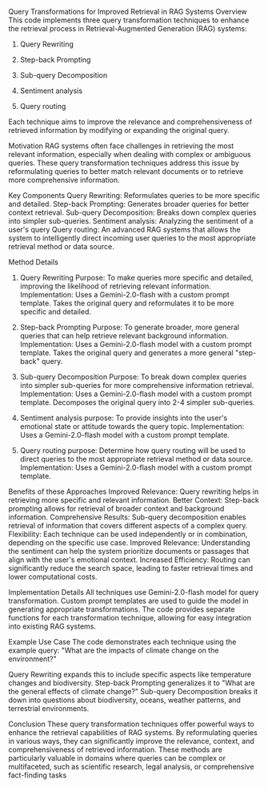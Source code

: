 
Query Transformations for Improved Retrieval in RAG Systems
Overview
This code implements three query transformation techniques to enhance the retrieval process in Retrieval-Augmented Generation (RAG) systems:

1. Query Rewriting

2. Step-back Prompting

3. Sub-query Decomposition

4. Sentiment analysis

5. Query routing

Each technique aims to improve the relevance and comprehensiveness of retrieved information by modifying or expanding the original query.

Motivation
RAG systems often face challenges in retrieving the most relevant information, especially when dealing with complex or ambiguous queries. These query transformation techniques address this issue by reformulating queries to better match relevant documents or to retrieve more comprehensive information.

Key Components
Query Rewriting: Reformulates queries to be more specific and detailed.
Step-back Prompting: Generates broader queries for better context retrieval.
Sub-query Decomposition: Breaks down complex queries into simpler sub-queries.
Sentiment analysis: Analyzing the sentiment of a user's query
Query routing: An  advanced RAG systems that allows the system to intelligently direct incoming user queries to the most appropriate retrieval method or data source.

Method Details
1. Query Rewriting
Purpose: To make queries more specific and detailed, improving the likelihood of retrieving relevant information.
Implementation:
Uses a Gemini-2.0-flash with a custom prompt template.
Takes the original query and reformulates it to be more specific and detailed.
2. Step-back Prompting
Purpose: To generate broader, more general queries that can help retrieve relevant background information.
Implementation:
Uses a Gemini-2.0-flash model with a custom prompt template.
Takes the original query and generates a more general "step-back" query.

3. Sub-query Decomposition
Purpose: To break down complex queries into simpler sub-queries for more comprehensive information retrieval.
Implementation:
Uses a Gemini-2.0-flash model with a custom prompt template.
Decomposes the original query into 2-4 simpler sub-queries.

4. Sentiment analysis
purpose: To provide insights into the user's emotional state or attitude towards the query topic.
Implementation:
Uses a Gemini-2.0-flash model with a custom prompt template.

5. Query routing
purpose: Determine how query routing will be used to direct queries to the most appropriate retrieval method or data source.
Implementation:
Uses a Gemini-2.0-flash model with a custom prompt template.



Benefits of these Approaches
Improved Relevance: Query rewriting helps in retrieving more specific and relevant information.
Better Context: Step-back prompting allows for retrieval of broader context and background information.
Comprehensive Results: Sub-query decomposition enables retrieval of information that covers different aspects of a complex query.
Flexibility: Each technique can be used independently or in combination, depending on the specific use case.
Improved Relevance: Understanding the sentiment can help the system prioritize documents or passages that align with the user's emotional context.
Increased Efficiency: Routing can significantly reduce the search space, leading to faster retrieval times and lower computational costs. 





Implementation Details
All techniques use Gemini-2.0-flash model for query transformation.
Custom prompt templates are used to guide the model in generating appropriate transformations.
The code provides separate functions for each transformation technique, allowing for easy integration into existing RAG systems.

Example Use Case
The code demonstrates each technique using the example query: "What are the impacts of climate change on the environment?"

Query Rewriting expands this to include specific aspects like temperature changes and biodiversity.
Step-back Prompting generalizes it to "What are the general effects of climate change?"
Sub-query Decomposition breaks it down into questions about biodiversity, oceans, weather patterns, and terrestrial environments.

Conclusion
These query transformation techniques offer powerful ways to enhance the retrieval capabilities of RAG systems. By reformulating queries in various ways, they can significantly improve the relevance, context, and comprehensiveness of retrieved information. These methods are particularly valuable in domains where queries can be complex or multifaceted, such as scientific research, legal analysis, or comprehensive fact-finding tasks
